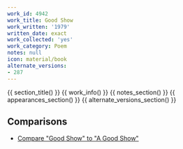 ```yaml
---
work_id: 4942
work_title: Good Show
work_written: '1979'
written_date: exact
work_collected: 'yes'
work_category: Poem
notes: null
icon: material/book
alternate_versions:
- 287
---
```


{{ section_title() }}
{{ work_info() }}
{{ notes_section() }}
{{ appearances_section() }}
{{ alternate_versions_section() }}
## Comparisons
- [Compare "Good Show" to "A Good Show"](https://bukowski.net/comparisons/good_show.php)